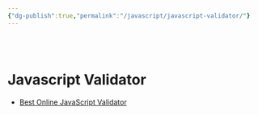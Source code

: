 ```yaml
---
{"dg-publish":true,"permalink":"/javascript/javascript-validator/"}
---
```



<br ><br >

# Javascript Validator


- [Best Online JavaScript Validator](https://codebeautify.org/jsvalidate)

<br ><br >


